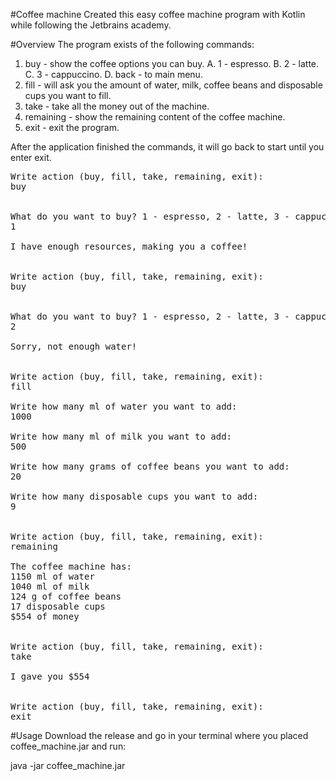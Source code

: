 #Coffee machine
Created this easy coffee machine program with Kotlin while following the Jetbrains academy.

#Overview
The program exists of the following commands:

1. buy - show the coffee options you can buy.
   A. 1 - espresso.
   B. 2 - latte.
   C. 3 - cappuccino.
   D. back - to main menu.
2. fill - will ask you the amount of water, milk, coffee beans and disposable cups you want to fill.
3. take - take all the money out of the machine.
4. remaining - show the remaining content of the coffee machine.
5. exit - exit the program.

After the application finished the commands, it will go back to start until you enter exit.

<pre>
Write action (buy, fill, take, remaining, exit):
buy


What do you want to buy? 1 - espresso, 2 - latte, 3 - cappuccino, back - to main menu:
1

I have enough resources, making you a coffee!


Write action (buy, fill, take, remaining, exit):
buy


What do you want to buy? 1 - espresso, 2 - latte, 3 - cappuccino, back - to main menu:
2

Sorry, not enough water!


Write action (buy, fill, take, remaining, exit):
fill

Write how many ml of water you want to add:
1000

Write how many ml of milk you want to add:
500

Write how many grams of coffee beans you want to add:
20

Write how many disposable cups you want to add:
9


Write action (buy, fill, take, remaining, exit):
remaining

The coffee machine has:
1150 ml of water
1040 ml of milk
124 g of coffee beans
17 disposable cups
$554 of money


Write action (buy, fill, take, remaining, exit):
take

I gave you $554


Write action (buy, fill, take, remaining, exit):
exit
</pre>

#Usage
Download the release and go in your terminal where you placed coffee_machine.jar and run:

java -jar coffee_machine.jar

